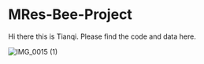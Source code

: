 # MRes-Bee-Project
Hi there this is Tianqi. Please find the code and data here. 

![IMG_0015 (1)](https://github.com/user-attachments/assets/89642280-816f-47a2-9b70-b9b92ab0ed90)
